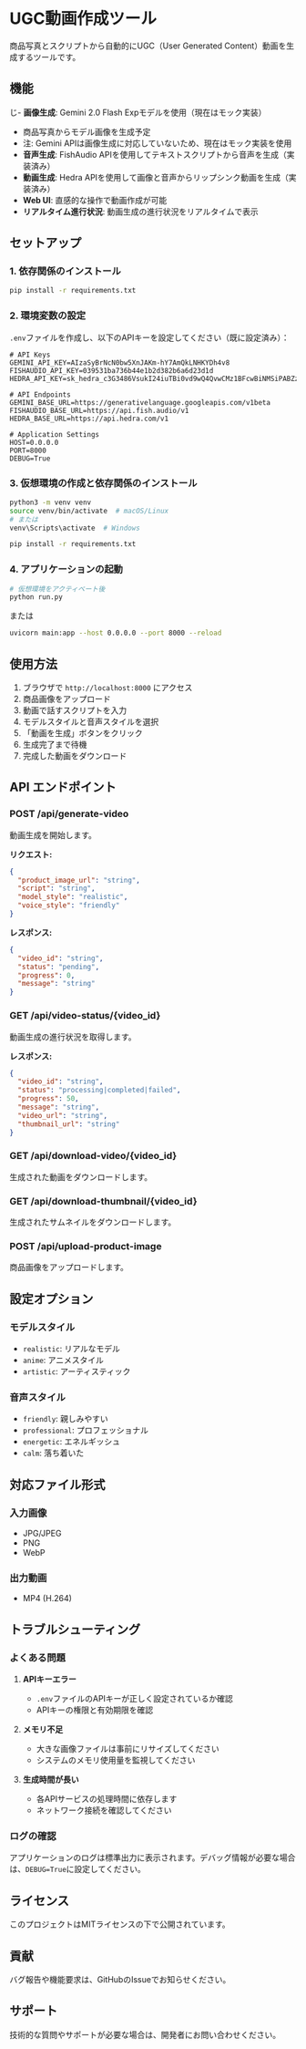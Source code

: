 # UGC動画作成ツール

商品写真とスクリプトから自動的にUGC（User Generated Content）動画を生成するツールです。

## 機能

じ- **画像生成**: Gemini 2.0 Flash Expモデルを使用（現在はモック実装）
  - 商品写真からモデル画像を生成予定
  - 注: Gemini APIは画像生成に対応していないため、現在はモック実装を使用
- **音声生成**: FishAudio APIを使用してテキストスクリプトから音声を生成（実装済み）
- **動画生成**: Hedra APIを使用して画像と音声からリップシンク動画を生成（実装済み）
- **Web UI**: 直感的な操作で動画作成が可能
- **リアルタイム進行状況**: 動画生成の進行状況をリアルタイムで表示

## セットアップ

### 1. 依存関係のインストール

```bash
pip install -r requirements.txt
```

### 2. 環境変数の設定

`.env`ファイルを作成し、以下のAPIキーを設定してください（既に設定済み）：

```env
# API Keys
GEMINI_API_KEY=AIzaSyBrNcN0bw5XnJAKm-hY7AmQkLNHKYDh4v8
FISHAUDIO_API_KEY=039531ba736b44e1b2d382b6a6d23d1d
HEDRA_API_KEY=sk_hedra_c3G3486VsukI24iuTBi0vd9wQ4QvwCMz1BFcwBiNMSiPABZzswAKAw6uL7FfS4wA

# API Endpoints
GEMINI_BASE_URL=https://generativelanguage.googleapis.com/v1beta
FISHAUDIO_BASE_URL=https://api.fish.audio/v1
HEDRA_BASE_URL=https://api.hedra.com/v1

# Application Settings
HOST=0.0.0.0
PORT=8000
DEBUG=True
```

### 3. 仮想環境の作成と依存関係のインストール

```bash
python3 -m venv venv
source venv/bin/activate  # macOS/Linux
# または
venv\Scripts\activate  # Windows

pip install -r requirements.txt
```

### 4. アプリケーションの起動

```bash
# 仮想環境をアクティベート後
python run.py
```

または

```bash
uvicorn main:app --host 0.0.0.0 --port 8000 --reload
```

## 使用方法

1. ブラウザで `http://localhost:8000` にアクセス
2. 商品画像をアップロード
3. 動画で話すスクリプトを入力
4. モデルスタイルと音声スタイルを選択
5. 「動画を生成」ボタンをクリック
6. 生成完了まで待機
7. 完成した動画をダウンロード

## API エンドポイント

### POST /api/generate-video
動画生成を開始します。

**リクエスト:**
```json
{
  "product_image_url": "string",
  "script": "string",
  "model_style": "realistic",
  "voice_style": "friendly"
}
```

**レスポンス:**
```json
{
  "video_id": "string",
  "status": "pending",
  "progress": 0,
  "message": "string"
}
```

### GET /api/video-status/{video_id}
動画生成の進行状況を取得します。

**レスポンス:**
```json
{
  "video_id": "string",
  "status": "processing|completed|failed",
  "progress": 50,
  "message": "string",
  "video_url": "string",
  "thumbnail_url": "string"
}
```

### GET /api/download-video/{video_id}
生成された動画をダウンロードします。

### GET /api/download-thumbnail/{video_id}
生成されたサムネイルをダウンロードします。

### POST /api/upload-product-image
商品画像をアップロードします。

## 設定オプション

### モデルスタイル
- `realistic`: リアルなモデル
- `anime`: アニメスタイル
- `artistic`: アーティスティック

### 音声スタイル
- `friendly`: 親しみやすい
- `professional`: プロフェッショナル
- `energetic`: エネルギッシュ
- `calm`: 落ち着いた

## 対応ファイル形式

### 入力画像
- JPG/JPEG
- PNG
- WebP

### 出力動画
- MP4 (H.264)

## トラブルシューティング

### よくある問題

1. **APIキーエラー**
   - `.env`ファイルのAPIキーが正しく設定されているか確認
   - APIキーの権限と有効期限を確認

2. **メモリ不足**
   - 大きな画像ファイルは事前にリサイズしてください
   - システムのメモリ使用量を監視してください

3. **生成時間が長い**
   - 各APIサービスの処理時間に依存します
   - ネットワーク接続を確認してください

### ログの確認

アプリケーションのログは標準出力に表示されます。デバッグ情報が必要な場合は、`DEBUG=True`に設定してください。

## ライセンス

このプロジェクトはMITライセンスの下で公開されています。

## 貢献

バグ報告や機能要求は、GitHubのIssueでお知らせください。

## サポート

技術的な質問やサポートが必要な場合は、開発者にお問い合わせください。
